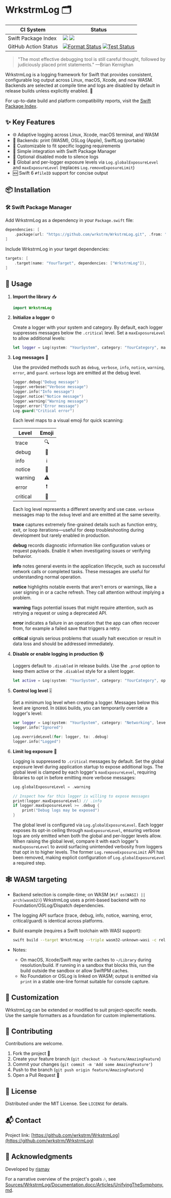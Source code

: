 # WrkstrmLog 🗂️

| CI System            | Status                                                                                                                                                                                                                                                                                                                                                                                                       |
| -------------------- | ------------------------------------------------------------------------------------------------------------------------------------------------------------------------------------------------------------------------------------------------------------------------------------------------------------------------------------------------------------------------------------------------------------ |
| Swift Package Index  | [![](https://img.shields.io/endpoint?url=https%3A%2F%2Fswiftpackageindex.com%2Fapi%2Fpackages%2Fwrkstrm%2FWrkstrmLog%2Fbadge%3Ftype%3Dswift-versions)](https://swiftpackageindex.com/wrkstrm/WrkstrmLog) [![](https://img.shields.io/endpoint?url=https%3A%2F%2Fswiftpackageindex.com%2Fapi%2Fpackages%2Fwrkstrm%2FWrkstrmLog%2Fbadge%3Ftype%3Dplatforms)](https://swiftpackageindex.com/wrkstrm/WrkstrmLog) |
| GitHub Action Status | [![Format Status][format-badge]](https://github.com/wrkstrm/WrkstrmLog/actions/workflows/wrkstrm-log-swiftformat.yml) [![Test Status][test-badge]](https://github.com/wrkstrm/WrkstrmLog/actions/workflows/wrkstrm-log-tests-swift.yml)                                                                                                                                                                      |

> "The most effective debugging tool is still careful thought, followed by judiciously placed print
> statements." —Brian Kernighan

WrkstrmLog is a logging framework for Swift that provides consistent, configurable log output across
Linux, macOS, Xcode, and now WASM. Backends are selected at compile time and logs are disabled by
default in release builds unless explicitly enabled. 🔧

For up-to-date build and platform compatibility reports, visit the
[Swift Package Index](https://swiftpackageindex.com/wrkstrm/WrkstrmLog).

## ✨ Key Features

- 🌐 Adaptive logging across Linux, Xcode, macOS terminal, and WASM
- 💼 Backends: print (WASM), OSLog (Apple), SwiftLog (portable)
- 🔧 Customizable to fit specific logging requirements
- 🚀 Simple integration with Swift Package Manager
- 🔕 Optional disabled mode to silence logs
- 🚦 Global and per-logger exposure levels via `Log.globalExposureLevel` and `maxExposureLevel`
  (replaces `Log.removeExposureLimit`)
- 🆕 Swift 6 `#fileID` support for concise output

## 📦 Installation

### 🛠️ Swift Package Manager

Add WrkstrmLog as a dependency in your `Package.swift` file:

```swift
dependencies: [
    .package(url: "https://github.com/wrkstrm/WrkstrmLog.git", .from: "2.0.0")
]
```

Include WrkstrmLog in your target dependencies:

```swift
targets: [
    .target(name: "YourTarget", dependencies: ["WrkstrmLog"]),
]
```

## 🚀 Usage

1. **Import the library** 📥

   ```swift
   import WrkstrmLog
   ```

2. **Initialize a logger** ⚙️

   Create a logger with your system and category. By default, each logger suppresses messages below
   the `.critical` level. Set a `maxExposureLevel` to allow additional levels:

   ```swift
   let logger = Log(system: "YourSystem", category: "YourCategory", maxExposureLevel: .info)
   ```

3. **Log messages** 📝

   Use the provided methods such as `debug`, `verbose`, `info`, `notice`, `warning`, `error`, and
   `guard`. `verbose` logs are emitted at the debug level.

   ```swift
   logger.debug("Debug message")
   logger.verbose("Verbose message")
   logger.info("Info message")
   logger.notice("Notice message")
   logger.warning("Warning message")
   logger.error("Error message")
   Log.guard("Critical error")
   ```

   Each level maps to a visual emoji for quick scanning:

   | Level    | Emoji |
   | -------- | :---: |
   | trace    |  🔍   |
   | debug    |  🐞   |
   | info     |  ℹ️   |
   | notice   |  📝   |
   | warning  |  ⚠️   |
   | error    |  ❗   |
   | critical |  🚨   |

   Each log level represents a different severity and use case. `verbose` messages map to the
   `debug` level and are emitted at the same severity.

   **trace** captures extremely fine-grained details such as function entry, exit, or loop
   iterations—useful for deep troubleshooting during development but rarely enabled in production.

   **debug** records diagnostic information like configuration values or request payloads. Enable it
   when investigating issues or verifying behavior.

   **info** notes general events in the application lifecycle, such as successful network calls or
   completed tasks. These messages are useful for understanding normal operation.

   **notice** highlights notable events that aren't errors or warnings, like a user signing in or a
   cache refresh. They call attention without implying a problem.

   **warning** flags potential issues that might require attention, such as retrying a request or
   using a deprecated API.

   **error** indicates a failure in an operation that the app can often recover from, for example a
   failed save that triggers a retry.

   **critical** signals serious problems that usually halt execution or result in data loss and
   should be addressed immediately.

4. **Disable or enable logging in production** 🔇

   Loggers default to `.disabled` in release builds. Use the `.prod` option to keep them active or
   the `.disabled` style for a silent logger.

   ```swift
   let active = Log(system: "YourSystem", category: "YourCategory", options: [.prod])
   ```

5. **Control log level** 🎚️

   Set a minimum log level when creating a logger. Messages below this level are ignored. In `DEBUG`
   builds, you can temporarily override a logger's level:

   ```swift
   var logger = Log(system: "YourSystem", category: "Networking", level: .error)
   logger.info("Ignored")

   Log.overrideLevel(for: logger, to: .debug)
   logger.info("Logged")
   ```

6. **Limit log exposure** 🚦

   Logging is suppressed to `.critical` messages by default. Set the global exposure level during
   application startup to expose additional logs. The global level is clamped by each logger's
   `maxExposureLevel`, requiring libraries to opt in before emitting more verbose messages:

   ```swift
   Log.globalExposureLevel = .warning

   // Inspect how far this logger is willing to expose messages
   print(logger.maxExposureLevel) // .info
   if logger.maxExposureLevel >= .debug {
       print("Debug logs may be exposed")
   }
   ```

   The global level is configured via `Log.globalExposureLevel`. Each logger exposes its opt-in
   ceiling through `maxExposureLevel`, ensuring verbose logs are only emitted when both the global
   and per-logger levels allow. When raising the global level, compare it with each logger's
   `maxExposureLevel` to avoid surfacing unintended verbosity from loggers that opt in to higher
   levels. The former `Log.removeExposureLimit` API has been removed, making explicit configuration
   of `Log.globalExposureLevel` a required step.

## 🕸️ WASM targeting

- Backend selection is compile-time; on WASM (`#if os(WASI) || arch(wasm32)`) WrkstrmLog uses a
  print-based backend with no Foundation/OSLog/Dispatch dependencies.
- The logging API surface (trace, debug, info, notice, warning, error, critical/guard) is identical
  across platforms.
- Build example (requires a Swift toolchain with WASI support):

  ```bash
  swift build --target WrkstrmLog --triple wasm32-unknown-wasi -c release
  ```

- Notes:
  - On macOS, Xcode/Swift may write caches to `~/Library` during resolution/build. If running in a
    sandbox that blocks this, run the build outside the sandbox or allow SwiftPM caches.
  - No Foundation or OSLog is linked on WASM; output is emitted via `print` in a stable one-line
    format suitable for console capture.

## 🧩 Customization

WrkstrmLog can be extended or modified to suit project-specific needs. Use the sample formatters as
a foundation for custom implementations.

## 🤝 Contributing

Contributions are welcome.

1. Fork the project 🍴
2. Create your feature branch (`git checkout -b feature/AmazingFeature`)
3. Commit your changes (`git commit -m 'Add some AmazingFeature'`)
4. Push to the branch (`git push origin feature/AmazingFeature`)
5. Open a Pull Request 🚀

## 📄 License

Distributed under the MIT License. See `LICENSE` for details.

## 📬 Contact

Project link: [https://github.com/wrkstrm/WrkstrmLog](https://github.com/wrkstrm/WrkstrmLog)

## 🙏 Acknowledgments

Developed by [rismay](https://github.com/rismay)

For a narrative overview of the project's goals 🎶, see
[Sources/WrkstrmLog/Documentation.docc/Articles/UnifyingTheSymphony.md](Sources/WrkstrmLog/Documentation.docc/Articles/UnifyingTheSymphony.md).

[format-badge]: https://github.com/wrkstrm/WrkstrmLog/actions/workflows/wrkstrm-log-swiftformat.yml/badge.svg
[test-badge]: https://github.com/wrkstrm/WrkstrmLog/actions/workflows/wrkstrm-log-tests-swift.yml/badge.svg
